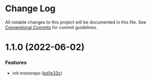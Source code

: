 # Change Log

All notable changes to this project will be documented in this file.
See [Conventional Commits](https://conventionalcommits.org) for commit guidelines.

# 1.1.0 (2022-06-02)


### Features

* init monorepo ([bd1e33c](https://github.com/VitaliiKalinbet/lerna-monorepo/commit/bd1e33cd8ec0713e12c87279ad9590a0cdbb65b7))
